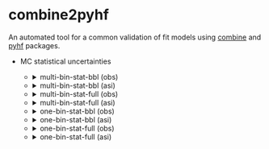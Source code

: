 # combine2pyhf

 An automated tool for a common validation of fit models using [combine](https://github.com/cms-analysis/HiggsAnalysis-CombinedLimit) and [pyhf](https://github.com/scikit-hep/pyhf) packages.

- MC statistical uncertainties

  - <details>

    <summary>multi-bin-stat-bbl (obs)</summary>

    ![multi-bin-stat-bbl (obs)](results/multi-bin-stat-bbl/hist.png?raw=true)

    ![multi-bin-stat-bbl (obs)](results/multi-bin-stat-bbl/time_obs.png?raw=true)

    ![multi-bin-stat-bbl (obs)](results/multi-bin-stat-bbl/nll_shape_obs.png?raw=true)

    ![multi-bin-stat-bbl (obs)](results/multi-bin-stat-bbl/nll_obs.png?raw=true)

    </details>

  - <details>

    <summary>multi-bin-stat-bbl (asi)</summary>

    ![multi-bin-stat-bbl (asi)](results/multi-bin-stat-bbl/hist.png?raw=true)

    ![multi-bin-stat-bbl (asi)](results/multi-bin-stat-bbl/time_asi.png?raw=true)

    ![multi-bin-stat-bbl (asi)](results/multi-bin-stat-bbl/nll_shape_asi.png?raw=true)

    ![multi-bin-stat-bbl (asi)](results/multi-bin-stat-bbl/nll_asi.png?raw=true)

    </details>

  - <details>

    <summary>multi-bin-stat-full (obs)</summary>

    ![multi-bin-stat-full (obs)](results/multi-bin-stat-full/hist.png?raw=true)

    ![multi-bin-stat-full (obs)](results/multi-bin-stat-full/time_obs.png?raw=true)

    ![multi-bin-stat-full (obs)](results/multi-bin-stat-full/nll_shape_obs.png?raw=true)

    ![multi-bin-stat-full (obs)](results/multi-bin-stat-full/nll_obs.png?raw=true)

    </details>

  - <details>

    <summary>multi-bin-stat-full (asi)</summary>

    ![multi-bin-stat-full (asi)](results/multi-bin-stat-full/hist.png?raw=true)

    ![multi-bin-stat-full (asi)](results/multi-bin-stat-full/time_asi.png?raw=true)

    ![multi-bin-stat-full (asi)](results/multi-bin-stat-full/nll_shape_asi.png?raw=true)

    ![multi-bin-stat-full (asi)](results/multi-bin-stat-full/nll_asi.png?raw=true)

    </details>

  - <details>

    <summary>one-bin-stat-bbl (obs)</summary>

    ![one-bin-stat-bbl (obs)](results/one-bin-stat-bbl/hist.png?raw=true)

    ![one-bin-stat-bbl (obs)](results/one-bin-stat-bbl/time_obs.png?raw=true)

    ![one-bin-stat-bbl (obs)](results/one-bin-stat-bbl/nll_shape_obs.png?raw=true)

    ![one-bin-stat-bbl (obs)](results/one-bin-stat-bbl/nll_obs.png?raw=true)

    </details>

  - <details>

    <summary>one-bin-stat-bbl (asi)</summary>

    ![one-bin-stat-bbl (asi)](results/one-bin-stat-bbl/hist.png?raw=true)

    ![one-bin-stat-bbl (asi)](results/one-bin-stat-bbl/time_asi.png?raw=true)

    ![one-bin-stat-bbl (asi)](results/one-bin-stat-bbl/nll_shape_asi.png?raw=true)

    ![one-bin-stat-bbl (asi)](results/one-bin-stat-bbl/nll_asi.png?raw=true)

    </details>

  - <details>

    <summary>one-bin-stat-full (obs)</summary>

    ![one-bin-stat-full (obs)](results/one-bin-stat-full/hist.png?raw=true)

    ![one-bin-stat-full (obs)](results/one-bin-stat-full/time_obs.png?raw=true)

    ![one-bin-stat-full (obs)](results/one-bin-stat-full/nll_shape_obs.png?raw=true)

    ![one-bin-stat-full (obs)](results/one-bin-stat-full/nll_obs.png?raw=true)

    </details>

  - <details>

    <summary>one-bin-stat-full (asi)</summary>

    ![one-bin-stat-full (asi)](results/one-bin-stat-full/hist.png?raw=true)

    ![one-bin-stat-full (asi)](results/one-bin-stat-full/time_asi.png?raw=true)

    ![one-bin-stat-full (asi)](results/one-bin-stat-full/nll_shape_asi.png?raw=true)

    ![one-bin-stat-full (asi)](results/one-bin-stat-full/nll_asi.png?raw=true)

    </details>

